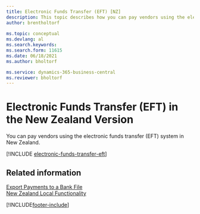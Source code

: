 ```yaml
---
title: Electronic Funds Transfer (EFT) [NZ]
description: This topic describes how you can pay vendors using the electronic funds transfer (EFT) system in New Zealand.
author: brentholtorf
    
ms.topic: conceptual
ms.devlang: al
ms.search.keywords:
ms.search.form: 11615
ms.date: 06/18/2021
ms.author: bholtorf

ms.service: dynamics-365-business-central
ms.reviewer: bholtorf
---
```

# Electronic Funds Transfer (EFT) in the New Zealand Version

You can pay vendors using the electronic funds transfer (EFT) system in New Zealand.  

[!INCLUDE [electronic-funds-transfer-eft](../includes/AUNZ/electronic-funds-transfer-eft.md)]

## Related information

[Export Payments to a Bank File](../../finance-make-payments-with-bank-data-conversion-service-or-sepa-credit-transfer.md#exporting-payments-to-a-bank-file)  
[New Zealand Local Functionality](new-zealand-local-functionality.md)


[!INCLUDE[footer-include](../../includes/footer-banner.md)]